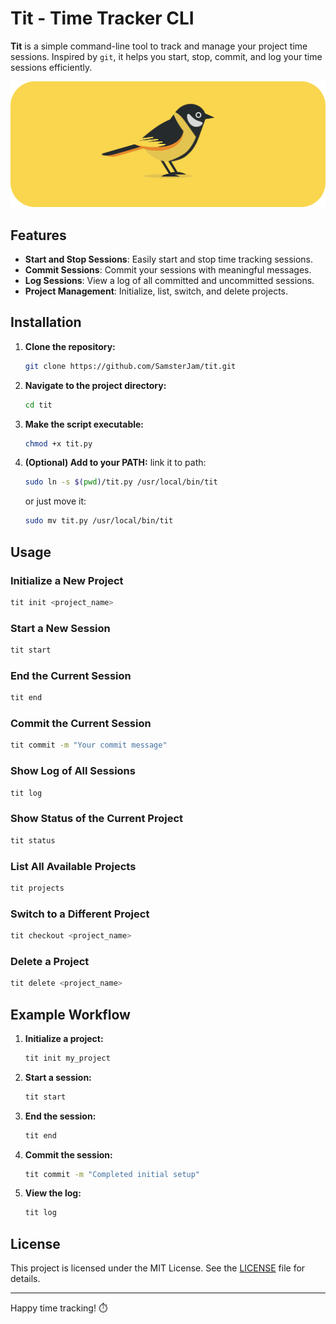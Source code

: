 # Tit - Time Tracker CLI

**Tit** is a simple command-line tool to track and manage your project time sessions. Inspired by `git`, it helps you start, stop, commit, and log your time sessions efficiently.

![Tit Icon](Tit.png)

## Features

- **Start and Stop Sessions**: Easily start and stop time tracking sessions.
- **Commit Sessions**: Commit your sessions with meaningful messages.
- **Log Sessions**: View a log of all committed and uncommitted sessions.
- **Project Management**: Initialize, list, switch, and delete projects.

## Installation

1. **Clone the repository:**

   ```sh
   git clone https://github.com/SamsterJam/tit.git
   ```

2. **Navigate to the project directory:**

   ```sh
   cd tit
   ```

3. **Make the script executable:**

   ```sh
   chmod +x tit.py
   ```

4. **(Optional) Add to your PATH:**
   link it to path:
   ```sh
   sudo ln -s $(pwd)/tit.py /usr/local/bin/tit
   ```
   or just move it:
   ```sh
   sudo mv tit.py /usr/local/bin/tit
   ```

## Usage

### Initialize a New Project

```sh
tit init <project_name>
```

### Start a New Session

```sh
tit start
```

### End the Current Session

```sh
tit end
```

### Commit the Current Session

```sh
tit commit -m "Your commit message"
```

### Show Log of All Sessions

```sh
tit log
```

### Show Status of the Current Project

```sh
tit status
```

### List All Available Projects

```sh
tit projects
```

### Switch to a Different Project

```sh
tit checkout <project_name>
```

### Delete a Project

```sh
tit delete <project_name>
```

## Example Workflow

1. **Initialize a project:**

   ```sh
   tit init my_project
   ```

2. **Start a session:**

   ```sh
   tit start
   ```

3. **End the session:**

   ```sh
   tit end
   ```

4. **Commit the session:**

   ```sh
   tit commit -m "Completed initial setup"
   ```

5. **View the log:**
   ```sh
   tit log
   ```

## License

This project is licensed under the MIT License. See the [LICENSE](LICENSE) file for details.

---

Happy time tracking! ⏱️
